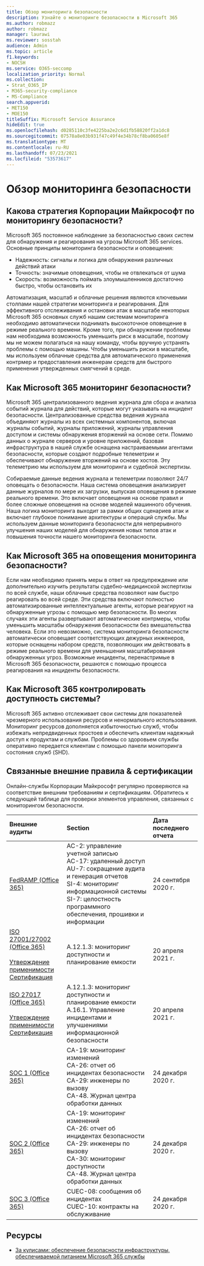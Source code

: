 ```yaml
---
title: Обзор мониторинга безопасности
description: Узнайте о мониторинге безопасности в Microsoft 365
ms.author: robmazz
author: robmazz
manager: laurawi
ms.reviewer: sosstah
audience: Admin
ms.topic: article
f1.keywords:
- NOCSH
ms.service: O365-seccomp
localization_priority: Normal
ms.collection:
- Strat_O365_IP
- M365-security-compliance
- MS-Compliance
search.appverid:
- MET150
- MOE150
titleSuffix: Microsoft Service Assurance
hideEdit: true
ms.openlocfilehash: d0285110c3fe4225ba2e2c6d1fb58820ff2a1dc8
ms.sourcegitcommit: 07578a8e03b931f47c49f4e34b78cf8ba0605e8f
ms.translationtype: MT
ms.contentlocale: ru-RU
ms.lasthandoff: 07/23/2021
ms.locfileid: "53573617"
---
```

# <a name="security-monitoring-overview"></a>Обзор мониторинга безопасности

## <a name="what-is-microsofts-strategy-for-monitoring-security"></a>Какова стратегия Корпорации Майкрософт по мониторингу безопасности?

Microsoft 365 постоянное наблюдение за безопасностью своих систем для обнаружения и реагирования на угрозы Microsoft 365 services. Основные принципы мониторинга безопасности и оповещения:

- Надежность: сигналы и логика для обнаружения различных действий атаки
- Точность: значимые оповещения, чтобы не отвлекаться от шума
- Скорость: возможность поймать злоумышленников достаточно быстро, чтобы остановить их

Автоматизация, масштаб и облачные решения являются ключевыми столпами нашей стратегии мониторинга и реагирования. Для эффективного отслеживания и остановки атак в масштабе некоторых Microsoft 365 основных служб нашим системам мониторинга необходимо автоматически поднимать высокоточное оповещение в режиме реального времени. Кроме того, при обнаружении проблемы нам необходима возможность уменьшить риск в масштабе, поэтому мы не можем полагаться на нашу команду, чтобы вручную устранять проблемы с помощью машины. Чтобы уменьшить риски в масштабе, мы используем облачные средства для автоматического применения контрмер и предоставления инженерам средств для быстрого применения утвержденных смягчений в среде.

## <a name="how-does-microsoft-365-perform-security-monitoring"></a>Как Microsoft 365 мониторинг безопасности?

Microsoft 365 централизованного ведения журнала для сбора и анализа событий журнала для действий, которые могут указывать на инцидент безопасности. Централизованные средства ведения журнала объединяют журналы из всех системных компонентов, включая журналы событий, журналы приложений, журналы управления доступом и системы обнаружения вторжений на основе сети. Помимо данных о журнале серверов и уровне приложений, базовая инфраструктура в нашей службе оснащена настраиваемыми агентами безопасности, которые создают подробные телеметрии и обеспечивают обнаружение вторжений на основе хостов. Эту телеметрию мы используем для мониторинга и судебной экспертизы.

Собираемые данные ведения журнала и телеметрии позволяют 24/7 оповещать о безопасности. Наша система оповещения анализирует данные журналов по мере их загрузки, выпуская оповещения в режиме реального времени. Это включает оповещения на основе правил и более сложные оповещения на основе моделей машинного обучения. Наша логика мониторинга выходит за рамки общих сценариев атак и включает глубокое понимание архитектуры и операций службы. Мы используем данные мониторинга безопасности для непрерывного улучшения наших моделей для обнаружения новых типов атак и повышения точности нашего мониторинга безопасности.

## <a name="how-does-microsoft-365-respond-to-security-monitoring-alerts"></a>Как Microsoft 365 на оповещения мониторинга безопасности?

Если нам необходимо принять меры в ответ на предупреждение или дополнительно изучить результаты судебно-медицинской экспертизы по всей службе, наши облачные средства позволяют нам быстро реагировать во всей среде. Эти средства включают полностью автоматизированные интеллектуальные агенты, которые реагируют на обнаруженные угрозы с помощью мер безопасности. Во многих случаях эти агенты развертывают автоматические контрмеры, чтобы уменьшить масштабы обнаружения безопасности без вмешательства человека. Если это невозможно, система мониторинга безопасности автоматически оповещает соответствующих дежурных инженеров, которые оснащены набором средств, позволяющих им действовать в режиме реального времени для уменьшения масштабирования обнаруженных угроз. Возможные инциденты, перенастримые в Microsoft 365 безопасности, решаются с помощью процесса реагирования на инциденты безопасности.

## <a name="how-does-microsoft-365-monitor-system-availability"></a>Как Microsoft 365 контролировать доступность системы?

Microsoft 365 активно отслеживает свои системы для показателей чрезмерного использования ресурсов и ненормального использования. Мониторинг ресурсов дополняется избыточностью служб, чтобы избежать непредвиденных простоев и обеспечить клиентам надежный доступ к продуктам и службам. Проблемы со здоровьем службы оперативно передается клиентам с помощью панели мониторинга состояния служб (SHD).

## <a name="related-external-regulations--certifications"></a>Связанные внешние правила & сертификации

Онлайн-службы Корпорации Майкрософт регулярно проверяются на соответствие внешним требованиям и сертификациям. Обратитесь к следующей таблице для проверки элементов управления, связанных с мониторингом безопасности.

| **Внешние аудиты** | **Section** | **Дата последнего отчета** |
|:--------|:--------|:------|
| [FedRAMP (Office 365)](https://compliance.microsoft.com/compliancemanager) | AC-2: управление учетной записью <br> AC-17: удаленный доступ <br> AU-7: сокращение аудита и генерация отчетов <br> SI-4: мониторинг информационной системы <br> SI-7: целостность программного обеспечения, прошивки и информации <br> | 24 сентября 2020 г. |
| [ISO 27001/27002 (Office 365)](https://servicetrust.microsoft.com/ViewPage/MSComplianceGuideV3?command=Download&downloadType=Document&downloadId=8d625374-4f2d-49f8-9d37-a4281ba98222&tab=7027ead0-3d6b-11e9-b9e1-290b1eb4cdeb&docTab=7027ead0-3d6b-11e9-b9e1-290b1eb4cdeb_ISO_Reports) <br> <br> [Утверждение применимости](https://servicetrust.microsoft.com/ViewPage/MSComplianceGuideV3?command=Download&downloadType=Document&downloadId=c0df4ce8-c77e-4183-84eb-c8688470d8b1&tab=7027ead0-3d6b-11e9-b9e1-290b1eb4cdeb&docTab=7027ead0-3d6b-11e9-b9e1-290b1eb4cdeb_ISO_Reports) <br> [Сертификация](https://servicetrust.microsoft.com/ViewPage/MSComplianceGuideV3?command=Download&downloadType=Document&downloadId=70de0999-5451-43a3-9ef4-761e8fbfb1a3&tab=7027ead0-3d6b-11e9-b9e1-290b1eb4cdeb&docTab=7027ead0-3d6b-11e9-b9e1-290b1eb4cdeb_ISO_Reports) | A.12.1.3: мониторинг доступности и планирование емкости | 20 апреля 2021 г. |
| [ISO 27017 (Office 365)](https://servicetrust.microsoft.com/ViewPage/MSComplianceGuideV3?command=Download&downloadType=Document&downloadId=8d625374-4f2d-49f8-9d37-a4281ba98222&tab=7027ead0-3d6b-11e9-b9e1-290b1eb4cdeb&docTab=7027ead0-3d6b-11e9-b9e1-290b1eb4cdeb_ISO_Reports) <br><br> [Утверждение применимости](https://servicetrust.microsoft.com/ViewPage/MSComplianceGuideV3?command=Download&downloadType=Document&downloadId=c0df4ce8-c77e-4183-84eb-c8688470d8b1&tab=7027ead0-3d6b-11e9-b9e1-290b1eb4cdeb&docTab=7027ead0-3d6b-11e9-b9e1-290b1eb4cdeb_ISO_Reports) <br> [Сертификация](https://servicetrust.microsoft.com/ViewPage/MSComplianceGuideV3?command=Download&downloadType=Document&downloadId=70de0999-5451-43a3-9ef4-761e8fbfb1a3&tab=7027ead0-3d6b-11e9-b9e1-290b1eb4cdeb&docTab=7027ead0-3d6b-11e9-b9e1-290b1eb4cdeb_ISO_Reports) | A.12.1.3: мониторинг доступности и планирование емкости <br> A.16.1. Управление инцидентами и улучшениями информационной безопасности | 20 апреля 2021 г. |
| [SOC 1 (Office 365)](https://servicetrust.microsoft.com/ViewPage/MSComplianceGuideV3?command=Download&downloadType=Document&downloadId=90df3f9c-3aaf-4dbf-99d0-ca9f2991721b&tab=7027ead0-3d6b-11e9-b9e1-290b1eb4cdeb&docTab=7027ead0-3d6b-11e9-b9e1-290b1eb4cdeb_SOC_%2F_SSAE_16_Reports) | CA-19: мониторинг изменений <br> CA-26: отчет об инцидентах безопасности <br> CA-29: инженеры по вызову <br> CA-48. Журнал центра обработки данных | 24 декабря 2020 г. |
| [SOC 2 (Office 365)](https://servicetrust.microsoft.com/ViewPage/MSComplianceGuideV3?command=Download&downloadType=Document&downloadId=a73c1738-7892-42b7-acd3-87b6371c53f6&tab=7027ead0-3d6b-11e9-b9e1-290b1eb4cdeb&docTab=7027ead0-3d6b-11e9-b9e1-290b1eb4cdeb_SOC_%2F_SSAE_16_Reports) | CA-19: мониторинг изменений <br> CA-26: отчет об инцидентах безопасности <br> CA-29: инженеры по вызову <br> CA-30: мониторинг доступности <br> CA-48. Журнал центра обработки данных | 24 декабря 2020 г. |
| [SOC 3 (Office 365)](https://servicetrust.microsoft.com/ViewPage/MSComplianceGuideV3?command=Download&downloadType=Document&downloadId=274054e5-4968-48d2-bf94-9a8eda5d7a93&tab=7027ead0-3d6b-11e9-b9e1-290b1eb4cdeb&docTab=7027ead0-3d6b-11e9-b9e1-290b1eb4cdeb_SOC_%2F_SSAE_16_Reports) | CUEC-08: сообщения об инцидентах <br> CUEC-10: контракты на обслуживание | 24 декабря 2020 г. |

## <a name="resources"></a>Ресурсы

- [За кулисами: обеспечение безопасности инфраструктуры, обеспечиваемой питанием Microsoft 365 службы](https://download.microsoft.com/download/c/4/5/c45b197e-f0d9-4f40-bd5f-ed8fc7d0cd8c/M365DCSecurityIntro_Whitepaper.pdf)
